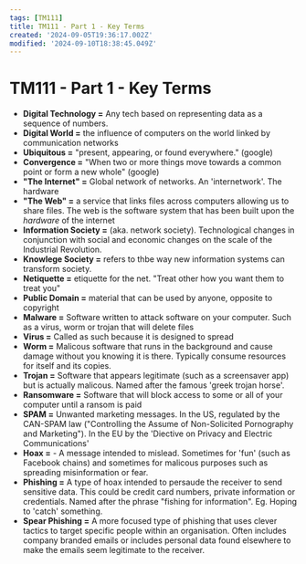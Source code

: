```yaml
---
tags: [TM111]
title: TM111 - Part 1 - Key Terms
created: '2024-09-05T19:36:17.002Z'
modified: '2024-09-10T18:38:45.049Z'
---
```


# TM111 - Part 1 - Key Terms

- **Digital Technology =** Any tech based on representing data as a sequence of numbers.
- **Digital World =** the influence of computers on the world linked by communication networks
- **Ubiquitous =** "present, appearing, or found everywhere." (google)
- **Convergence =** "When two or more things move towards a common point or form a new whole" (google)
- **"The Internet" =** Global network of networks. An 'internetwork'. The hardware
- **"The Web" =** a service that links files across computers allowing us to share files. The web is the software system that has been built upon the *hardware* of the internet
- **Information Society =** (aka. network society). Technological changes in conjunction with social and economic changes on the scale of the Industrial Revolution.
- **Knowlege Society =** refers to thbe way new information systems can transform society. 
- **Netiquette =** etiquette for the net. "Treat other how you want them to treat you"
- **Public Domain =** material that can be used by anyone, opposite to copyright
- **Malware =** Software written to attack software on your computer. Such as a virus, worm or trojan that will delete files
- **Virus =** Called as such because it is designed to spread
- **Worm =** Malicous software that runs in the background and cause damage without you knowing it is there. Typically consume resources for itself and its copies.
- **Trojan =** Software that appears legitimate (such as a screensaver app) but is actually malicous. Named after the famous 'greek trojan horse'.
- **Ransomware =** Software that will block access to some or all of your computer until a ransom is paid
- **SPAM =** Unwanted marketing messages. In the US, regulated by the CAN-SPAM law ("Controlling the Assume of Non-Solicited Pornography and Marketing"). In the EU by the 'Diective on Privacy and Electric Communications'
- **Hoax =** - A message intended to mislead. Sometimes for 'fun' (such as Facebook chains) and sometimes for malicous purposes such as spreading misinformation or fear.
- **Phishing =** A type of hoax intended to persaude the receiver to send sensitive data. This could be credit card numbers, private information or credentials. Named after the phrase "fishing for information". Eg. Hoping to 'catch' something.
- **Spear Phishing =** A more focused type of phishing that uses clever tactics to target specific people within an organisation. Often includes company branded emails or includes personal data found elsewhere to make the emails seem legitimate to the receiver.
